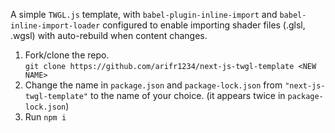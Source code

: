 A simple `TWGL.js` template, with `babel-plugin-inline-import` and `babel-inline-import-loader` configured to enable importing shader files (.glsl, .wgsl) with auto-rebuild when content changes.

1. Fork/clone the repo.  
```git clone https://github.com/arifr1234/next-js-twgl-template <NEW NAME>```  
2. Change the name in `package.json` and `package-lock.json` from `"next-js-twgl-template"` to the name of your choice. (it appears twice in `package-lock.json`)
3. Run ```npm i```
